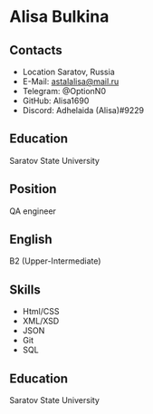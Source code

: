 # Alisa Bulkina
## Contacts
* Location Saratov, Russia
* E-Mail: astalalisa@mail.ru
* Telegram: @OptionN0
* GitHub: Alisa1690
* Discord: Adhelaida (Alisa)#9229
## Education
Saratov State University
## Position
QA engineer
## English
B2 (Upper-Intermediate)
## Skills
* Html/CSS
* XML/XSD
* JSON
* Git
* SQL
## Education
Saratov State University
